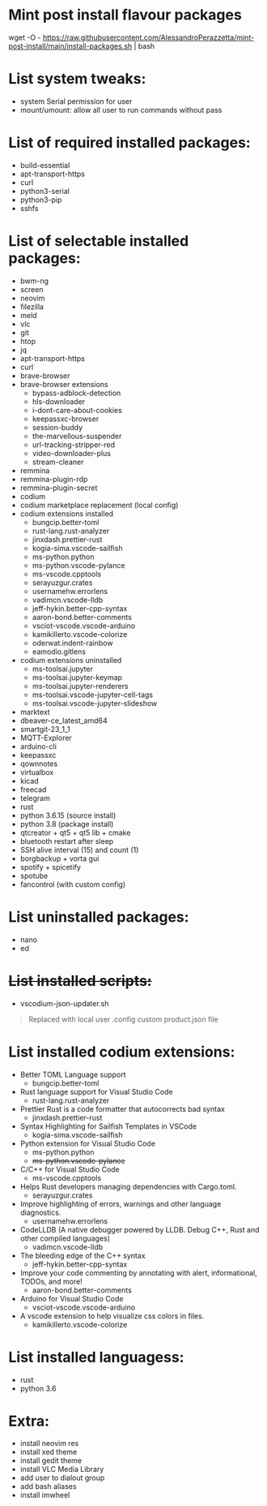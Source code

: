 # Mint post install flavour packages

wget -O - https://raw.githubusercontent.com/AlessandroPerazzetta/mint-post-install/main/install-packages.sh | bash

# List system tweaks:

- system Serial permission for user
- mount/umount: allow all user to run commands without pass

# List of required installed packages:

- build-essential
- apt-transport-https
- curl
- python3-serial
- python3-pip
- sshfs

# List of selectable installed packages:

- bwm-ng 
- screen
- neovim 
- filezilla 
- meld 
- vlc 
- git 
- htop 
- jq
- apt-transport-https
- curl
- brave-browser
- brave-browser extensions
  * bypass-adblock-detection
  * hls-downloader
  * i-dont-care-about-cookies
  * keepassxc-browser
  * session-buddy
  * the-marvellous-suspender
  * url-tracking-stripper-red
  * video-downloader-plus
  * stream-cleaner
- remmina
- remmina-plugin-rdp
- remmina-plugin-secret
- codium
- codium marketplace replacement (local config)
- codium extensions installed
  * bungcip.better-toml
  * rust-lang.rust-analyzer
  * jinxdash.prettier-rust
  * kogia-sima.vscode-sailfish
  * ms-python.python
  * ms-python.vscode-pylance
  * ms-vscode.cpptools
  * serayuzgur.crates
  * usernamehw.errorlens
  * vadimcn.vscode-lldb
  * jeff-hykin.better-cpp-syntax
  * aaron-bond.better-comments
  * vsciot-vscode.vscode-arduino
  * kamikillerto.vscode-colorize
  * oderwat.indent-rainbow
  * eamodio.gitlens
- codium extensions uninstalled
  * ms-toolsai.jupyter
  * ms-toolsai.jupyter-keymap
  * ms-toolsai.jupyter-renderers
  * ms-toolsai.vscode-jupyter-cell-tags
  * ms-toolsai.vscode-jupyter-slideshow
- marktext
- dbeaver-ce_latest_amd64
- smartgit-23_1_1
- MQTT-Explorer
- arduino-cli
- keepassxc
- qownnotes
- virtualbox
- kicad
- freecad
- telegram
- rust
- python 3.6.15 (source install)
- python 3.8 (package install)
- qtcreator + qt5 + qt5 lib + cmake
- bluetooth restart after sleep
- SSH alive interval (15) and count (1)
- borgbackup + vorta gui
- spotify + spicetify
- spotube
- fancontrol (with custom config)

# List uninstalled packages:

- nano
- ed

# ~~List installed scripts:~~

- vscodium-json-updater.sh

> Replaced with local user .config custom product.json file

# List installed codium extensions:

- Better TOML Language support
  * bungcip.better-toml
- Rust language support for Visual Studio Code
  * rust-lang.rust-analyzer
- Prettier Rust is a code formatter that autocorrects bad syntax
  * jinxdash.prettier-rust
- Syntax Highlighting for Sailfish Templates in VSCode
  * kogia-sima.vscode-sailfish
- Python extension for Visual Studio Code
  * ms-python.python
  * ~~ms-python.vscode-pylance~~
- C/C++ for Visual Studio Code
  * ms-vscode.cpptools
- Helps Rust developers managing dependencies with Cargo.toml.
  * serayuzgur.crates
- Improve highlighting of errors, warnings and other language diagnostics.
  * usernamehw.errorlens
- CodeLLDB (A native debugger powered by LLDB. Debug C++, Rust and other compiled languages)
  * vadimcn.vscode-lldb
- The bleeding edge of the C++ syntax
  * jeff-hykin.better-cpp-syntax
- Improve your code commenting by annotating with alert, informational, TODOs, and more!
  * aaron-bond.better-comments
- Arduino for Visual Studio Code
  * vsciot-vscode.vscode-arduino
- A vscode extension to help visualize css colors in files.
  * kamikillerto.vscode-colorize

# List installed languagess:

- rust
- python 3.6

# Extra:

- install neovim res
- install xed theme
- install gedit theme
- install VLC Media Library
- add user to dialout group
- add bash aliases
- install imwheel
